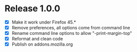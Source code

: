 # Release 1.0.0

- [X] Make it work under Firefox 45.*
- [X] Remove preferences, all options come from command line
- [X] Rename command line options to allow "-print-margin-top"
- [X] Reformat and clean code
- [X] Publish on addons.mozilla.org
